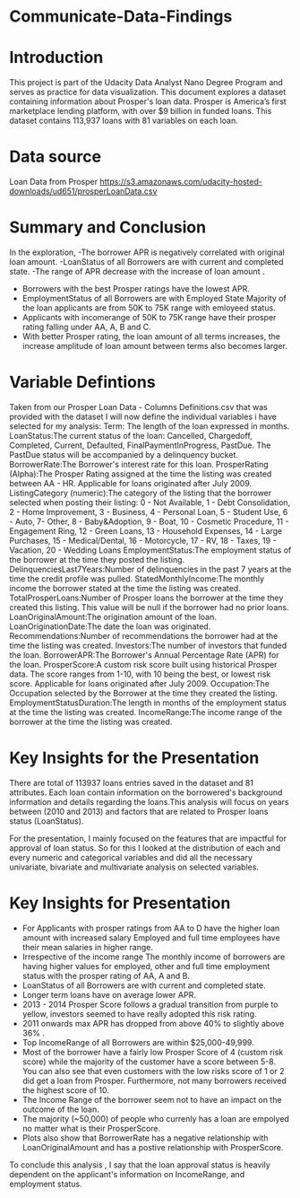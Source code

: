 # Communicate-Data-Findings
# Introduction
This project is part of the Udacity Data Analyst Nano Degree Program and serves as practice for data visualization. This document explores a dataset containing information about Prosper's loan data. Prosper is America’s first marketplace lending platform, with over $9 billion in funded loans. This dataset contains 113,937 loans with 81 variables on each loan.
# Data source
Loan Data from Prosper
https://s3.amazonaws.com/udacity-hosted-downloads/ud651/prosperLoanData.csv

# Summary and Conclusion
In the exploration,
-The borrower APR is negatively correlated with original loan amount.
-LoanStatus of all Borrowers are with current and completed state.
-The range of APR decrease with the increase of loan amount .
- Borrowers with the best Prosper ratings have the lowest APR.
- EmploymentStatus of all Borrowers are with Employed State
Majority of the loan applicants are from 50K to 75K range with emloyeed status.
- Applicants with incomerange of 50K to 75K range have their prosper rating falling under AA, A, B and C.
- With better Prosper rating, the loan amount of all terms increases, the increase amplitude of loan amount between terms also becomes larger.


# Variable Defintions
Taken from our Prosper Loan Data - Columns Definitions.csv that was provided with the dataset I will now define the individual variables i have selected for my analysis:
Term: The length of the loan expressed in months.
LoanStatus:The current status of the loan: Cancelled,  Chargedoff, Completed, Current, Defaulted, FinalPaymentInProgress, PastDue. The PastDue status will be accompanied by a delinquency bucket.
BorrowerRate:The Borrower's interest rate for this loan. 
ProsperRating (Alpha):The Prosper Rating assigned at the time the listing was created between AA - HR.  Applicable for loans originated after July 2009.
ListingCategory (numeric):The category of the listing that the borrower selected when posting their listing: 0 - Not Available, 1 - Debt Consolidation, 2 - Home Improvement, 3 - Business, 4 - Personal Loan, 5 - Student Use, 6 - Auto, 7- Other, 8 - Baby&Adoption, 9 - Boat, 10 - Cosmetic Procedure, 11 - Engagement Ring, 12 - Green Loans, 13 - Household Expenses, 14 - Large Purchases, 15 - Medical/Dental, 16 - Motorcycle, 17 - RV, 18 - Taxes, 19 - Vacation, 20 - Wedding Loans
EmploymentStatus:The employment status of the borrower at the time they posted the listing.
DelinquenciesLast7Years:Number of delinquencies in the past 7 years at the time the credit profile was pulled.
StatedMonthlyIncome:The monthly income the borrower stated at the time the listing was created.
TotalProsperLoans:Number of Prosper loans the borrower at the time they created this listing. This value will be null if the borrower had no prior loans. 
LoanOriginalAmount:The origination amount of the loan.
LoanOriginationDate:The date the loan was originated.
Recommendations:Number of recommendations the borrower had at the time the listing was created.
Investors:The number of investors that funded the loan.
BorrowerAPR:The Borrower's Annual Percentage Rate (APR) for the loan.
ProsperScore:A custom risk score built using historical Prosper data. The score ranges from 1-10, with 10 being the best, or lowest risk score.  Applicable for loans originated after July 2009.
Occupation:The Occupation selected by the Borrower at the time they created the listing.
EmploymentStatusDuration:The length in months of the employment status at the time the listing was created.
IncomeRange:The income range of the borrower at the time the listing was created.

# Key Insights for the Presentation
There are total of 113937 loans entries saved in the dataset and 81 attributes. Each loan contain information on the borrowered's background information and details regarding the loans.This analysis will focus on years between (2010 and 2013) and factors that are related to Prosper loans status (LoanStatus).

For the presentation, I mainly focused on the features that are impactful for approval of loan status. So for this I looked at the distribution of each and every numeric and categorical variables and did all the necessary univariate, bivariate and multivariate analysis on selected variables.


# Key Insights for Presentation
- For Applicants with prosper ratings from AA to D have the higher loan amount with increased salary
Employed and full time employees have their mean salaries in higher range.
- Irrespective of the income range
The monthly income of borrowers are having higher values for employed, other and full time employment status
with the prosper rating of AA, A and B.
- LoanStatus of all Borrowers are with current and completed state.
- Longer term loans have on average lower APR.
- 2013 - 2014 Prosper Score follows a gradual transition from purple to yellow, investors seemed to have really adopted this risk rating.
- 2011 onwards max APR has dropped from above 40% to slightly above 36% .
- Top IncomeRange of all Borrowers are within $25,000-49,999.
- Most of the borrower have a fairly low Prosper Score of 4 (custom risk score) while the majority of the customer have a score between 5-8. You can also see that even customers with the low risks score of 1 or 2 did get a loan from Prosper. Furthermore, not many borrowers received the highest score of 10.
- The Income Range of the borrower seem not to have an impact on the outcome of the loan.
- The majority (~50,000) of people who currenly has a loan are empolyed no matter what is their ProsperScore.
- Plots also show that BorrowerRate has a negative relationship with LoanOriginalAmount and has a postive relationship with ProsperScore.

To conclude this analysis , I say that the loan approval status is heavily dependent on the applicant's information on IncomeRange, and employment status.
